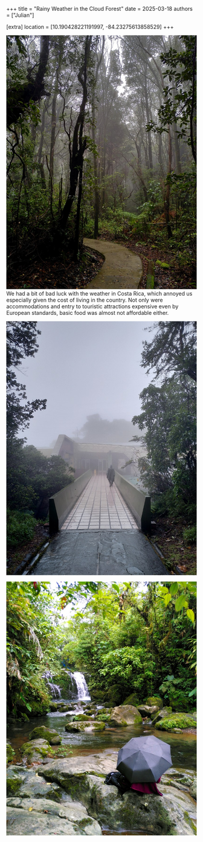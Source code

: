 +++
title = "Rainy Weather in the Cloud Forest"
date = 2025-03-18
authors = ["Julian"]

[extra]
location = [10.190428221191997, -84.23275613858529]
+++

![A concrete path winding into a misty forest of tall, partially overgrown trees](forest.jpg "Cloud Forest")
We had a bit of bad luck with the weather in Costa Rica, which annoyed us especially given the cost of living in the country.
Not only were accommodations and entry to touristic attractions expensive even by European standards, basic food was almost not affordable either.

![A person walking a concrete bridge framed by vegetation to a concrete building in grey mist](bridge.jpg "Misty Bridge")

![Someone sitting under an umbrella on a rock to the side of a river, looking at waterfall and lots of green vegetation](umbrella.jpg "Umbrella Required")
